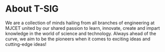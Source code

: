 ﻿# About T-SIG
We are a collection of minds hailing from all branches of engineering at MJCET united by our shared passion to learn, innovate, create and impart knowledge in the world of science and technology. Always ahead of the curve, we aim to be the pioneers when it comes to exciting ideas and cutting-edge ideas!
